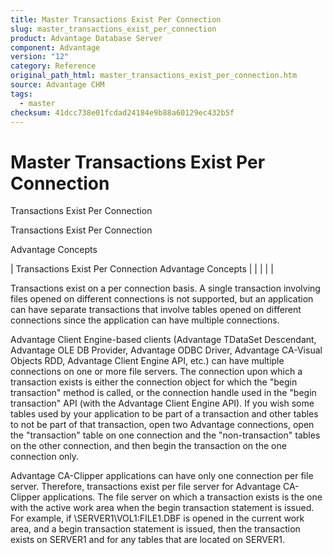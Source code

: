 ```yaml
---
title: Master Transactions Exist Per Connection
slug: master_transactions_exist_per_connection
product: Advantage Database Server
component: Advantage
version: "12"
category: Reference
original_path_html: master_transactions_exist_per_connection.htm
source: Advantage CHM
tags:
  - master
checksum: 41dcc738e01fcdad24184e9b88a60129ec432b5f
---
```


# Master Transactions Exist Per Connection

Transactions Exist Per Connection

Transactions Exist Per Connection

Advantage Concepts

| Transactions Exist Per Connection  Advantage Concepts |  |  |  |  |

Transactions exist on a per connection basis. A single transaction involving files opened on different connections is not supported, but an application can have separate transactions that involve tables opened on different connections since the application can have multiple connections.

Advantage Client Engine-based clients (Advantage TDataSet Descendant, Advantage OLE DB Provider, Advantage ODBC Driver, Advantage CA-Visual Objects RDD, Advantage Client Engine API, etc.) can have multiple connections on one or more file servers. The connection upon which a transaction exists is either the connection object for which the "begin transaction" method is called, or the connection handle used in the "begin transaction" API (with the Advantage Client Engine API). If you wish some tables used by your application to be part of a transaction and other tables to not be part of that transaction, open two Advantage connections, open the "transaction" table on one connection and the "non-transaction" tables on the other connection, and then begin the transaction on the one connection only.

Advantage CA-Clipper applications can have only one connection per file server. Therefore, transactions exist per file server for Advantage CA-Clipper applications. The file server on which a transaction exists is the one with the active work area when the begin transaction statement is issued. For example, if \\SERVER1\VOL1:FILE1.DBF is opened in the current work area, and a begin transaction statement is issued, then the transaction exists on SERVER1 and for any tables that are located on SERVER1.
